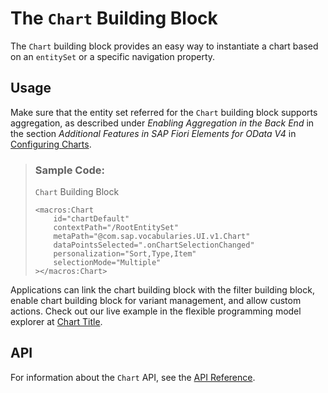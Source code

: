 <!-- loio52d065ab8bb740c58c834a0c985e3b9e -->

# The `Chart` Building Block

The `Chart` building block provides an easy way to instantiate a chart based on an `entitySet` or a specific navigation property.



<a name="loio52d065ab8bb740c58c834a0c985e3b9e__section_qdt_23s_j5b"/>

## Usage

Make sure that the entity set referred for the `Chart` building block supports aggregation, as described under *Enabling Aggregation in the Back End* in the section *Additional Features in SAP Fiori Elements for OData V4* in [Configuring Charts](configuring-charts-653ed0f.md).

> ### Sample Code:  
> `Chart` Building Block
> 
> ```
> <macros:Chart
>     id="chartDefault"
>     contextPath="/RootEntitySet"
>     metaPath="@com.sap.vocabularies.UI.v1.Chart"
>     dataPointsSelected=".onChartSelectionChanged"
>     personalization="Sort,Type,Item"
>     selectionMode="Multiple"
> ></macros:Chart>
> ```

Applications can link the chart building block with the filter building block, enable chart building block for variant management, and allow custom actions. Check out our live example in the flexible programming model explorer at [Chart Title](https://ui5.sap.com/test-resources/sap/fe/core/fpmExplorer/index.html#/buildingBlocks/chart/chartDefault).



<a name="loio52d065ab8bb740c58c834a0c985e3b9e__section_qqf_ljs_j5b"/>

## API

For information about the `Chart` API, see the [API Reference](https://ui5.sap.com/#/api/sap.fe.macros.Chart).

